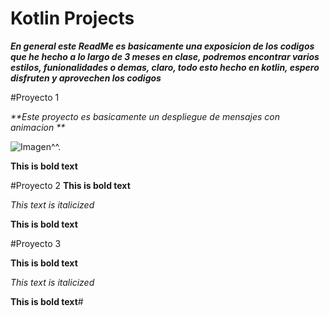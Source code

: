 # Kotlin Projects
_**En general este ReadMe es basicamente una exposicion de los codigos que he hecho a lo largo de 3 meses en clase, podremos encontrar varios estilos, funionalidades o demas, claro, todo esto hecho en kotlin, espero disfruten y aprovechen los codigos**_

#Proyecto 1


_**Este proyecto es basicamente un despliegue de mensajes con animacion **_


<picture>
  <img alt="Imagen^^." src="[https://developer.android.com/static/codelabs/jetpack-compose-basics/img/bb6d7e193c5aa1ab_960.png?hl=es-419](https://developer.android.com/static/codelabs/jetpack-compose-basics/img/bb6d7e193c5aa1ab_960.png?hl=es-419)">
</picture>


**This is bold text**


#Proyecto 2
**This is bold text**


_This text is italicized_


**This is bold text**


#Proyecto 3


**This is bold text**


_This text is italicized_


**This is bold text**#


